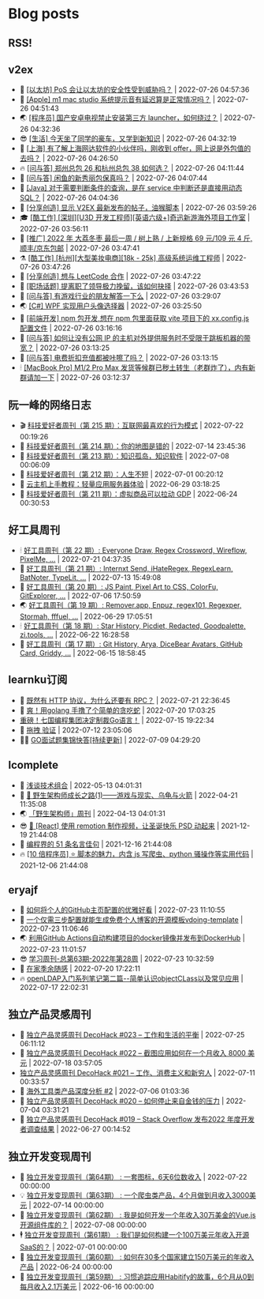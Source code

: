 # Blog posts
## RSS!



## v2ex

<!-- v2ex:START  -->
- 🫶 [[以太坊] PoS 会让以太坊的安全性受到威胁吗？](https://www.v2ex.com/t/868766#reply0) | 2022-07-26 04:57:36 
- 🧰 [[Apple] m1 mac studio 系统提示音有延迟算是正常情况吗？](https://www.v2ex.com/t/868763#reply0) | 2022-07-26 04:51:43 
- 🌏 [[程序员] 国产安卓电视禁止安装第三方 launcher，如何绕过？](https://www.v2ex.com/t/868759#reply5) | 2022-07-26 04:32:36 
- 😎 [[生活] 今天坐了同学的豪车，又学到新知识](https://www.v2ex.com/t/868758#reply2) | 2022-07-26 04:32:19 
- 💂 [[上海] 有了解上海网达软件的小伙伴吗，刚收到 offer，网上说是外包值的去吗？](https://www.v2ex.com/t/868757#reply2) | 2022-07-26 04:26:50 
- 🔥 [[问与答] 郑州总包 26 和杭州总包 38 如何选？](https://www.v2ex.com/t/868756#reply1) | 2022-07-26 04:11:44 
- 🦅 [[问与答] 闲鱼的新秀丽包保真吗？](https://www.v2ex.com/t/868755#reply9) | 2022-07-26 04:07:44 
- 🙉 [[Java] 对于需要判断条件的查询，是在 service 中判断还是直接用动态 SQL？](https://www.v2ex.com/t/868753#reply2) | 2022-07-26 04:04:36 
- 💫 [[分享创造] 显示 V2EX 最新发布的帖子，油猴脚本](https://www.v2ex.com/t/868752#reply2) | 2022-07-26 03:59:26 
- 🎓 [[酷工作] [深圳][U3D 开发工程师][英语六级+]奇迅新游海外项目工作室](https://www.v2ex.com/t/868751#reply0) | 2022-07-26 03:56:11 
- 🗽 [[推广] 2022 年 大荔冬枣 最后一周 / 树上熟 / 上新规格 69 元/109 元 4 斤, 顺丰/京东包邮](https://www.v2ex.com/t/868750#reply1) | 2022-07-26 03:47:41 
- ⚗️ [[酷工作] [杭州][大型美妆电商][18k - 25k] 高级系统运维工程师](https://www.v2ex.com/t/868748#reply0) | 2022-07-26 03:47:26 
- 🦍 [[分享创造] 想与 LeetCode 合作](https://www.v2ex.com/t/868747#reply8) | 2022-07-26 03:47:22 
- 🤩 [[职场话题] 提离职了领导极力挽留，该如何抉择](https://www.v2ex.com/t/868746#reply14) | 2022-07-26 03:43:53 
- 🙉 [[问与答] 有游戏行业的朋友解答一下么](https://www.v2ex.com/t/868743#reply5) | 2022-07-26 03:29:07 
- 🌏 [[C#] WPF 实现用户头像选择器](https://www.v2ex.com/t/868741#reply1) | 2022-07-26 03:25:50 
- 🐘 [[前端开发] npm 包开发,想在 npm 包里面获取 vite 项目下的 xx.config.js 配置文件](https://www.v2ex.com/t/868740#reply0) | 2022-07-26 03:16:16 
- 🧰 [[问与答] 如何让没有公网 IP 的主机对外提供服务时不受限于跳板机器的带宽？](https://www.v2ex.com/t/868739#reply1) | 2022-07-26 03:13:25 
- 💃 [[问与答] 电费折扣充值都被咔嚓了吗？](https://www.v2ex.com/t/868738#reply0) | 2022-07-26 03:13:15 
- 🕯 [[MacBook Pro] M1/2 Pro Max 发货等候群已秽土转生（老群炸了），内有新群请加一下](https://www.v2ex.com/t/868737#reply3) | 2022-07-26 03:12:37 <!-- v2ex:END -->

## 阮一峰的网络日志

<!-- ruanyf:START -->
- 🎬 [科技爱好者周刊（第 215 期）：互联网最喜欢的行为模式](http://www.ruanyifeng.com/blog/2022/07/weekly-issue-215.html) | 2022-07-22 00:19:26 
- 💄 [科技爱好者周刊（第 214 期）：你的地图是错的](http://www.ruanyifeng.com/blog/2022/07/weekly-issue-214.html) | 2022-07-14 23:45:36 
- 🐎 [科技爱好者周刊（第 213 期）：知识孤岛，知识软件](http://www.ruanyifeng.com/blog/2022/07/weekly-issue-213.html) | 2022-07-08 00:06:09 
- 🤔 [科技爱好者周刊（第 212 期）：人生不短](http://www.ruanyifeng.com/blog/2022/07/weekly-issue-212.html) | 2022-07-01 00:20:12 
- 🧠 [云主机上手教程：轻量应用服务器体验](http://www.ruanyifeng.com/blog/2022/06/cloud-server-getting-started-tutorial.html) | 2022-06-29 03:18:25 
- 🎃 [科技爱好者周刊（第 211 期）：虚拟商品可以拉动 GDP](http://www.ruanyifeng.com/blog/2022/06/weekly-issue-211.html) | 2022-06-24 00:30:53 <!-- ruanyf:END -->

## 好工具周刊

<!-- bestxtools:START -->
- 🕯 [好工具周刊（第 22 期）: Everyone Draw, Regex Cross­word, Wireflow, PixelMe, ...](https://discuss-cn.bestxtools.com/d/60/1) | 2022-07-21 04:37:35 
- 🦩 [好工具周刊（第 21 期）: Internxt Send, iHateRegex, RegexLearn, BatNoter, TypeLit, ...](https://discuss-cn.bestxtools.com/d/58/1) | 2022-07-13 15:49:08 
- 🦄 [好工具周刊（第 20 期）: JS Paint, Pixel Art to CSS, ColorFu, GitExplorer, ...](https://discuss-cn.bestxtools.com/d/57/1) | 2022-07-06 17:50:59 
- 🌏 [好工具周刊（第 19 期）: Remover.app, Enpuz, regex101, Regexper, Stormah, fffuel, ...](https://discuss-cn.bestxtools.com/d/56/1) | 2022-06-29 17:05:51 
- 🕯 [好工具周刊（第 18 期）: Star History, Picdiet, Redacted, Goodpalette, zi.tools, ...](https://discuss-cn.bestxtools.com/d/47/1) | 2022-06-22 16:28:58 
- 📝 [好工具周刊（第 17 期）: Git History, Arya, DiceBear Avatars, GitHub Card, Griddy, ...](https://discuss-cn.bestxtools.com/d/43/1) | 2022-06-15 18:58:45 <!-- bestxtools:END -->


## learnku订阅

<!-- learnku:START -->
- 🦅 [既然有 HTTP 协议，为什么还要有 RPC？](https://learnku.com/laravel/t/69972) | 2022-07-21 22:36:45 
- 🦅 [爽！用golang 手撸了个简单的贪吃蛇](https://learnku.com/articles/69912) | 2022-07-20 17:03:25 
-  [重磅！七国编程集团决定制裁Go语言！](https://learnku.com/articles/69766) | 2022-07-15 19:22:34 
- 🌈 [拖拽 验证](https://learnku.com/articles/69652) | 2022-07-12 23:05:06 
- 🧑‍🏫 [GO面试题集锦快答[持续更新]](https://learnku.com/articles/69250) | 2022-07-09 04:29:20 <!-- learnku:END -->



## lcomplete

<!-- lcomplete:START -->
- 🫶 [浅谈技术组合](http://codelc.com/post/essay/%E6%B5%85%E8%B0%88%E6%8A%80%E6%9C%AF%E7%BB%84%E5%90%88/) | 2022-05-13 04:01:31 
- 🧰 [🐒 野生架构师成长之路&lpar;1&rpar;——游戏与现实、乌龟与火箭](http://codelc.com/post/growup/s01/) | 2022-04-21 11:35:08 
- 🌏 [「野生架构师」周刊](http://codelc.com/post/essay/%E9%87%8E%E7%94%9F%E6%9E%B6%E6%9E%84%E5%B8%88%E5%91%A8%E5%88%8A%E4%BB%8B%E7%BB%8D/) | 2022-04-13 04:01:31 
- 😎 [🎄 [React] 使用 remotion 制作视频，让圣诞快乐 PSD 动起来](http://codelc.com/post/dev/js/remotion/) | 2021-12-19 21:44:08 
- 💂 [编程界的 51 条名言佳句](http://codelc.com/post/dev/thinking/quotes/) | 2021-12-16 21:44:08 
- 🔥 [[10 倍程序员] ⭐ 脚本的魅力，内含 js 写爬虫、python 骚操作等实用代码](http://codelc.com/post/dev/10x/script/) | 2021-12-06 21:44:08 <!-- lcomplete:END -->

## eryajf

<!-- eryajf:START -->
- 🫶 [如何将个人的GitHub主页配置的优雅好看](https://wiki.eryajf.net/pages/d195b4/) | 2022-07-23 11:10:55 
- 🧰 [一个仅需三步配置就能生成免费个人博客的开源模板vdoing-template](https://wiki.eryajf.net/pages/48e307/) | 2022-07-23 11:06:46 
- 🌏 [利用GitHub Actions自动构建项目的docker镜像并发布到DockerHub](https://wiki.eryajf.net/pages/5baf0a/) | 2022-07-23 11:01:57 
- 😎 [学习周刊-总第63期-2022年第28周](https://wiki.eryajf.net/pages/d2ea2c/) | 2022-07-23 10:32:59 
- 💂 [在家季余随感](https://wiki.eryajf.net/pages/e36842/) | 2022-07-20 17:22:11 
- 🔥 [openLDAP入门系列笔记第二篇--简单认识objectCLass以及常见应用](https://wiki.eryajf.net/pages/ea10fa/) | 2022-07-17 22:02:31 <!-- eryajf:END -->



## 独立产品灵感周刊

<!-- DecoHack:START -->
- 🦣 [独立产品灵感周刊 DecoHack #023 – 工作和生活的平衡](https://www.decohack.com/Post/802) | 2022-07-25 06:11:12 
- 🤡 [独立产品灵感周刊 DecoHack #022 – 截图应用如何在一个月收入 8000 美元](https://www.decohack.com/Post/774) | 2022-07-18 03:57:05 
-  [独立产品灵感周刊 DecoHack #021 – 工作、消费主义和新穷人](https://www.decohack.com/Post/753) | 2022-07-11 00:33:57 
- 🐲 [海外工具类产品深度分析 #2](https://www.decohack.com/Post/746) | 2022-07-06 01:03:36 
- 🦅 [独立产品灵感周刊 DecoHack #020 – 如何停止来自金钱的压力](https://www.decohack.com/Post/728) | 2022-07-04 03:31:21 
- 🧰 [独立产品灵感周刊 DecoHack #019 – Stack Overflow 发布2022 年度开发者调查结果](https://www.decohack.com/Post/699) | 2022-06-27 00:14:52 <!-- DecoHack:END -->

## 独立开发变现周刊

<!-- easyindie:START -->
- 💂 [独立开发变现周刊（第64期） : 一套图标，6天6位数收入](https://www.ezindie.com/weekly/issue-64) | 2022-07-22 00:00:00 
- 💡 [独立开发变现周刊（第63期） : 一个爬虫类产品，4个月做到月收入3000美元](https://www.ezindie.com/weekly/issue-63) | 2022-07-14 00:00:00 
- 🌋 [独立开发变现周刊（第62期） : 我是如何开发一个年收入30万美金的Vue.js开源组件库的？](https://www.ezindie.com/weekly/issue-62) | 2022-07-08 00:00:00 
- 🕴 [独立开发变现周刊（第61期） : 我们是如何构建一个100万美元年收入开源SaaS的？](https://www.ezindie.com/weekly/issue-61) | 2022-07-01 00:00:00 
- 🎊 [独立开发变现周刊（第60期） : 如何在30多个国家建立150万美元的年收入产品](https://www.ezindie.com/weekly/issue-60) | 2022-06-24 00:00:00 
- 🤔 [独立开发变现周刊（第59期） : 习惯追踪应用Habitify的故事，6个月从0到每月收入2.1万美元](https://www.ezindie.com/weekly/issue-59) | 2022-06-16 00:00:00 <!-- easyindie:END -->



